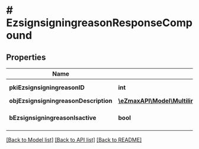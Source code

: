 # # EzsignsigningreasonResponseCompound

## Properties

Name | Type | Description | Notes
------------ | ------------- | ------------- | -------------
**pkiEzsignsigningreasonID** | **int** | The unique ID of the Ezsignsigningreason |
**objEzsignsigningreasonDescription** | [**\eZmaxAPI\Model\MultilingualEzsignsigningreasonDescription**](MultilingualEzsignsigningreasonDescription.md) |  |
**bEzsignsigningreasonIsactive** | **bool** | Whether the ezsignsigningreason is active or not |

[[Back to Model list]](../../README.md#models) [[Back to API list]](../../README.md#endpoints) [[Back to README]](../../README.md)
